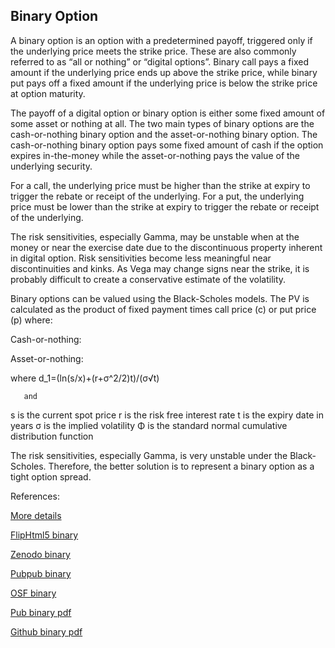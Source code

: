 ## Binary Option
   
A binary option is an option with a predetermined payoff, triggered only if the underlying price meets the strike price. These are also commonly referred to as “all or nothing” or “digital options”. Binary call pays a fixed amount if the underlying price ends up above the strike price, while binary put pays off a fixed amount if the underlying price is below the strike price at option maturity.

The payoff of a digital option or binary option is either some fixed amount of some asset or nothing at all. The two main types of binary options are the cash-or-nothing binary option and the asset-or-nothing binary option. The cash-or-nothing binary option pays some fixed amount of cash if the option expires in-the-money while the asset-or-nothing pays the value of the underlying security.

For a call, the underlying price must be higher than the strike at expiry to trigger the rebate or receipt of the underlying. For a put, the underlying price must be lower than the strike at expiry to trigger the rebate or receipt of the underlying. 

The risk sensitivities, especially Gamma, may be unstable when at the money or near the exercise date due to the discontinuous property inherent in digital option. Risk sensitivities become less meaningful near discontinuities and kinks. As Vega may change signs near the strike, it is probably difficult to create a conservative estimate of the volatility.

Binary options can be valued using the Black-Scholes models. The PV is calculated as the product of fixed payment times call price (c) or put price (p) where:

Cash-or-nothing:
 
 
Asset-or-nothing:
 
 
where
d_1=(ln⁡(s/x)+(r+σ^2/2)t)/(σ√t)
 
       and
s is the current spot price
r is the risk free interest rate
t is the expiry date in years
σ is the implied volatility
Φ is the standard normal cumulative distribution function

The risk sensitivities, especially Gamma, is very unstable under the Black-Scholes. Therefore, the better solution is to represent a binary option as a tight option spread.



References:
   
[More details](./EqBinary-13.pdf)     
   
[FlipHtml5 binary](https://fliphtml5.com/download/download-pdf-file.php?str=x0DZh9GTud3bENXamEjN4ETO3MTPkl0av9mY)
   
[Zenodo binary](https://zenodo.org/record/4615284/files/EqBinary-13.pdf)
   
[Pubpub binary](https://david.pubpub.org/pub/t9j3lz67/release/1)
   
[OSF binary](https://osf.io/e9u46/download)

[Pub binary pdf](https://assets.pubpub.org/di341tvq/21616078998541.pdf)

[Github binary pdf](https://github.com/alanwhite1203/EqBinary/releases/download/1/EqBinary-13.pdf)  
